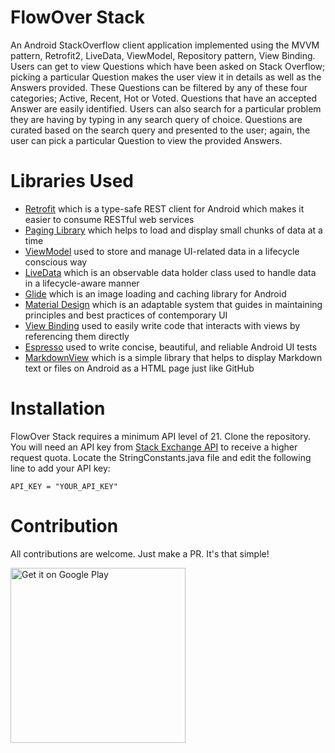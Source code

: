 # FlowOver Stack

An Android StackOverflow client application implemented using the MVVM pattern, Retrofit2, LiveData, ViewModel, Repository pattern, View Binding. Users can get to view Questions which have been asked on Stack Overflow; picking a particular Question makes the user view it in details as well as the Answers provided. These Questions can be filtered by any of these four categories; Active, Recent, Hot or Voted. Questions that have an accepted Answer are easily identified.
Users can also search for a particular problem they are having by typing in any search query of choice. Questions are curated based on the search query and presented to the user; again, the user can pick a particular Question to view the provided Answers.
# Libraries Used

* [Retrofit](https://square.github.io/retrofit/) which is a type-safe REST client for Android which makes it easier to consume RESTful web services
* [Paging Library](https://developer.android.com/topic/libraries/architecture/paging) which helps to load and display small chunks of data at a time
* [ViewModel](https://developer.android.com/topic/libraries/architecture/viewmodel) used to store and manage UI-related data in a lifecycle conscious way
* [LiveData](https://developer.android.com/topic/libraries/architecture/livedata) which is an observable data holder class used to handle data in a lifecycle-aware manner
* [Glide](https://github.com/bumptech/glide) which is an image loading and caching library for Android
* [Material Design](https://material.io/develop/android/docs/getting-started/) which is an adaptable system that guides in maintaining principles and best practices of contemporary UI
* [View Binding](https://developer.android.com/topic/libraries/view-binding) used to easily write code that interacts with views by referencing them directly
* [Espresso](https://developer.android.com/training/testing/espresso) used to write concise, beautiful, and reliable Android UI tests
* [MarkdownView](https://github.com/mukeshsolanki/MarkdownView-Android) which is a simple library that helps to display Markdown text or files on Android as a HTML page just like GitHub
# Installation

FlowOver Stack requires a minimum API level of 21. Clone the repository. You will need an API key from [Stack Exchange API](https://api.stackexchange.com/) to receive a higher request quota. Locate the StringConstants.java file and edit the following line to add your API key:

````
API_KEY = "YOUR_API_KEY"
````

# Contribution
All contributions are welcome. Just make a PR. It's that simple!

<a href='https://play.google.com/store/apps/details?id=com.josycom.mayorjay.flowoverstack&pcampaignid=pcampaignidMKT-Other-global-all-co-prtnr-py-PartBadge-Mar2515-1'><img alt='Get it on Google Play' src='https://play.google.com/intl/en_gb/badges/static/images/badges/en_badge_web_generic.png' width="280"/></a>
